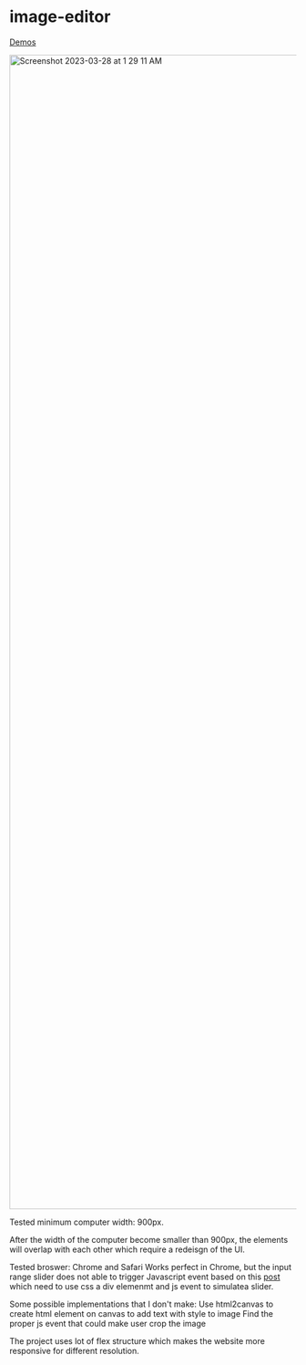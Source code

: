 # image-editor
[Demos](https://cdpn.io/pen/debug/gOeyxMm?authentication_hash=xnrabBnqYJEA) 

<img width="2027" alt="Screenshot 2023-03-28 at 1 29 11 AM" src="https://user-images.githubusercontent.com/79812606/228137176-0d144671-b561-4b1f-97c9-53bff25290e1.png">


Tested minimum computer width: 900px. 

After the width of the computer become smaller than 900px, the elements will overlap with each other which require a redeisgn of the UI. 

Tested broswer: Chrome and Safari
Works perfect in Chrome, but the input range slider does not able to trigger Javascript event based on this [post](https://stackoverflow.com/questions/33343854/input-range-slider-not-working-on-ios-safari-when-clicking-on-track) which need to use css a div elemenmt and js event to simulatea slider. 

Some possible implementations that I don't make: 
Use html2canvas to create html element on canvas to add text with style to image
Find the proper js event that could make user crop the image

The project uses lot of flex structure which makes the website more responsive for different resolution.

